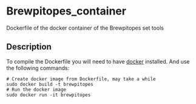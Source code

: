 # Brewpitopes_container
 Dockerfile of the docker container of the Brewpitopes set tools

Description
---
To compile the Dockerfile you will need to have [docker](https://docs.docker.com/get-docker/) installed.
And use the following commands:
```
# Create docker image from Dockerfile, may take a while
sudo docker build -t brewpitopes
# Run the docker image
sudo docker run -it brewpitopes
```
